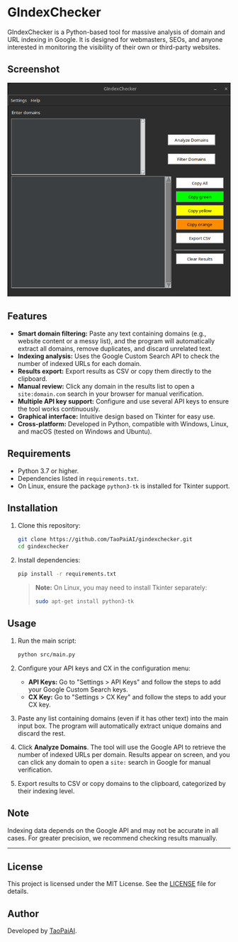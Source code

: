 # GIndexChecker

GIndexChecker is a Python-based tool for massive analysis of domain and URL indexing in Google. It is designed for webmasters, SEOs, and anyone interested in monitoring the visibility of their own or third-party websites.

## Screenshot

![Interfaz principal](screenshots/screenshots.png)

## Features

- **Smart domain filtering:** Paste any text containing domains (e.g., website content or a messy list), and the program will automatically extract all domains, remove duplicates, and discard unrelated text.
- **Indexing analysis:** Uses the Google Custom Search API to check the number of indexed URLs for each domain.
- **Results export:** Export results as CSV or copy them directly to the clipboard.
- **Manual review:** Click any domain in the results list to open a `site:domain.com` search in your browser for manual verification.
- **Multiple API key support:** Configure and use several API keys to ensure the tool works continuously.
- **Graphical interface:** Intuitive design based on Tkinter for easy use.
- **Cross-platform:** Developed in Python, compatible with Windows, Linux, and macOS (tested on Windows and Ubuntu).

## Requirements

- Python 3.7 or higher.
- Dependencies listed in `requirements.txt`.
- On Linux, ensure the package `python3-tk` is installed for Tkinter support.

## Installation

1. Clone this repository:
   ```bash
   git clone https://github.com/TaoPaiAI/gindexchecker.git
   cd gindexchecker
   ```

2. Install dependencies:
   ```bash
   pip install -r requirements.txt
   ```

   > **Note:** On Linux, you may need to install Tkinter separately:
   > ```bash
   > sudo apt-get install python3-tk
   > ```

## Usage

1. Run the main script:
   ```bash
   python src/main.py
   ```

2. Configure your API keys and CX in the configuration menu:
   - **API Keys:** Go to "Settings > API Keys" and follow the steps to add your Google Custom Search keys.
   - **CX Key:** Go to "Settings > CX Key" and follow the steps to add your CX key.

3. Paste any list containing domains (even if it has other text) into the main input box. The program will automatically extract unique domains and discard the rest.

4. Click **Analyze Domains**. The tool will use the Google API to retrieve the number of indexed URLs per domain. Results appear on screen, and you can click any domain to open a `site:` search in Google for manual verification.

5. Export results to CSV or copy domains to the clipboard, categorized by their indexing level.

## Note

Indexing data depends on the Google API and may not be accurate in all cases. For greater precision, we recommend checking results manually.

---

## License

This project is licensed under the MIT License. See the [LICENSE](LICENSE) file for details.

## Author

Developed by [TaoPaiAI](https://github.com/TaoPaiAI).
